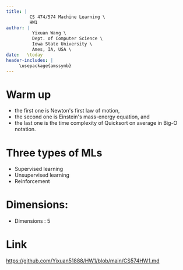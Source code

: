 ```yaml
---
title: |
         CS 474/574 Machine Learning \
         HW1
author: |
          Yixuan Wang \
          Dept. of Computer Science \
          Iowa State University \
          Ames, IA, USA \
date:   \today
header-includes: |
     \usepackage{amssymb}
---
```


# Warm up
* the first one is Newton's first law of motion,
* the second one is Einstein's mass-energy equation, and
* the last one is the time complexity of Quicksort on average in Big-O notation.

# Three types of MLs

- Supervised learning
- Unsupervised learning
- Reinforcement

# Dimensions:
- Dimensions : 5
# Link
https://github.com/Yixuan51888/HW1/blob/main/CS574HW1.md
